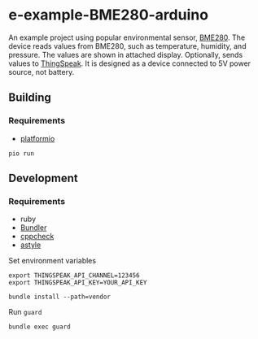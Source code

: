 # e-example-BME280-arduino

An example project using popular environmental sensor,
[BME280](https://www.bosch-sensortec.com/bst/products/all_products/bme280).
The device reads values from BME280, such as temperature, humidity, and
pressure. The values are shown in attached display. Optionally, sends values
to [ThingSpeak](https://thingspeak.com). It is designed as a device connected
to 5V power source, not battery.

## Building

### Requirements

* [platformio](https://platformio.org/)

```
pio run
```

## Development

### Requirements

* ruby
* [Bundler](https://bundler.io/)
* [cppcheck](http://cppcheck.sourceforge.net/)
* [astyle](http://astyle.sourceforge.net/)


Set environment variables

```
export THINGSPEAK_API_CHANNEL=123456
export THINGSPEAK_API_KEY=YOUR_API_KEY
```

```
bundle install --path=vendor
```

Run `guard`

```
bundle exec guard
```
